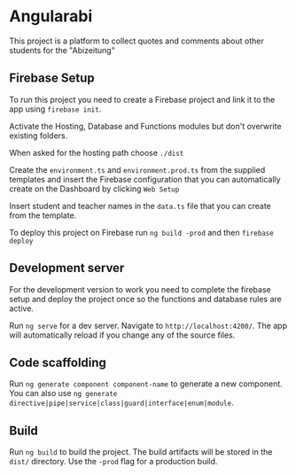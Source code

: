 # Angularabi

This project is a platform to collect quotes and comments about other students for the "Abizeitung"

## Firebase Setup
To run this project you need to create a Firebase project and link it to the app using ```firebase init```.

Activate the Hosting, Database and Functions modules but don't overwrite existing folders.

When asked for the hosting path choose ```./dist```

Create the ```environment.ts``` and ```environment.prod.ts``` from the supplied templates and insert the Firebase configuration that you can automatically create on the Dashboard by clicking ```Web Setup```

Insert student and teacher names in the ````data.ts```` file that you can create from the template.

To deploy this project on Firebase run ````ng build -prod```` and then ```firebase deploy```

## Development server

For the development version to work you need to complete the firebase setup and deploy the project once so the functions and database rules are active.

Run `ng serve` for a dev server. Navigate to `http://localhost:4200/`. The app will automatically reload if you change any of the source files.

## Code scaffolding

Run `ng generate component component-name` to generate a new component. You can also use `ng generate directive|pipe|service|class|guard|interface|enum|module`.

## Build

Run `ng build` to build the project. The build artifacts will be stored in the `dist/` directory. Use the `-prod` flag for a production build.
